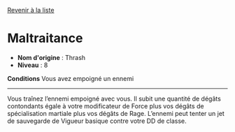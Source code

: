 [Revenir à la liste](..)

# Maltraitance

 * **Nom d'origine** : Thrash
 * **Niveau** : 8


<p><strong>Conditions</strong> Vous avez empoigné un ennemi</p>
<hr>
<p>Vous traînez l’ennemi empoigné avec vous. Il subit une quantité de dégâts contondants égale à votre modificateur de Force plus vos dégâts de spécialisation martiale plus vos dégâts de Rage. L’ennemi peut tenter un jet de sauvegarde de Vigueur basique contre votre DD de classe.</p>